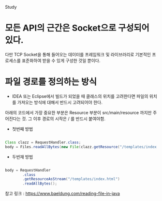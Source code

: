 Study 

# 모든 API의 근간은 Socket으로 구성되어 있다. 
 
다만 TCP Socket을 통해 들어오는 데이터를 프레임워크 및 라이브러리로 기본적인 프로세스를 표준화하여 받을 수 있게 구성한 것일 뿐이다.

# 파일 경로를 정의하는 방식 

- IDEA 또는 Eclipse에서 빌드가 되었을 때 클래스의 위치를 고려한다면 파일의 위치를 가져오는 방식에 대해서 반드시 고려되어야 한다.

아래의 코드에서 가장 중요한 부분은 Resource 부분이 src/main/resource 까지만 주어진다는 것. 그 이후 경로의 시작은 / 를 반드시 붙여야함. 

   - 첫번째 방법 

```java

Class clazz = RequestHandler.class;
body = Files.readAllBytes(new File(clazz.getResource("/templates/index.html").getFile()).toPath());

```

   - 두번재 방법

```java

body = RequestHandler
        .class
        .getResourceAsStream("/templates/index.html")
        .readAllBytes();

```

참고 링크 : <https://www.baeldung.com/reading-file-in-java>


 
